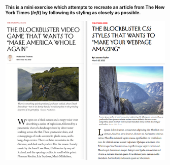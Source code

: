 #### This is a mini exercise which attempts to recreate an article from The New York Times (*left*) by following its styling as closely as possible.

![comparison](./image.png)
